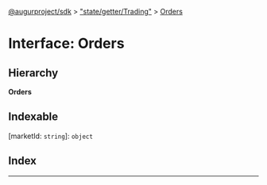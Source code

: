 [@augurproject/sdk](../README.md) > ["state/getter/Trading"](../modules/_state_getter_trading_.md) > [Orders](../interfaces/_state_getter_trading_.orders.md)

# Interface: Orders

## Hierarchy

**Orders**

## Indexable

\[marketId: `string`\]:&nbsp;`object`

[outcome: `number`]: `object`

[orderType: `string`]: `object`

[orderId: `string`]: [Order](_state_getter_trading_.order.md)

## Index

---

